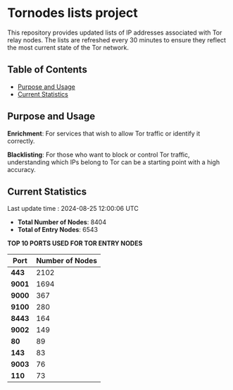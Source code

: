 # Tornodes lists project

This repository provides updated lists of IP addresses associated with Tor relay nodes. The lists are refreshed every 30 minutes to ensure they reflect the most current state of the Tor network.

## Table of Contents

- [Purpose and Usage](#purpose-and-usage)
- [Current Statistics](#current-statistics)


## Purpose and Usage

**Enrichment**: For services that wish to allow Tor traffic or identify it correctly.

**Blacklisting**: For those who want to block or control Tor traffic, understanding which IPs belong to Tor can be a starting point with a high accuracy.

## Current Statistics

Last update time : 2024-08-25 12:00:06 UTC

- **Total Number of Nodes**: 8404
- **Total of Entry Nodes**: 6543

**TOP 10 PORTS USED FOR TOR ENTRY NODES**

| **Port** | **Number of Nodes** |
|------|-----------------|
| **443**   | 2102  |
| **9001**   | 1694  |
| **9000**   | 367  |
| **9100**   | 280  |
| **8443**   | 164  |
| **9002**   | 149  |
| **80**   | 89  |
| **143**   | 83  |
| **9003**   | 76  |
| **110**   | 73  |

